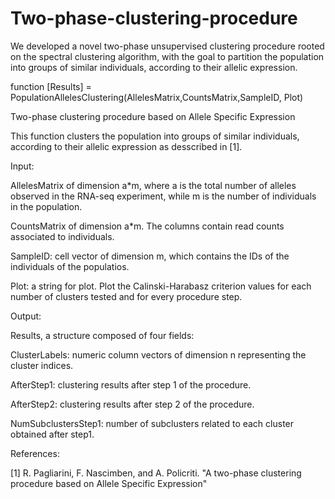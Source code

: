 # Two-phase-clustering-procedure
We developed a novel two-phase unsupervised clustering procedure rooted on the spectral clustering algorithm, with the goal to partition the population into groups of similar individuals, according to their allelic expression.

function [Results] = PopulationAllelesClustering(AllelesMatrix,CountsMatrix,SampleID, Plot) 

﻿Two-phase clustering procedure based on Allele Specific Expression

This function clusters the population into groups of similar individuals, 
according to their allelic expression as desscribed in [1].

Input:

 AllelesMatrix of dimension a*m, where ﻿a is the total number of alleles observed in the RNA-seq experiment,
 while m is the number of individuals in the population. 

 CountsMatrix of dimension a*m. The ﻿columns contain read counts
 associated to individuals.

 SampleID: cell vector of dimension m, which contains the IDs of the
 individuals of the populatios.

 Plot: a string for plot. Plot the Calinski-Harabasz criterion values 
 for each number of clusters tested and for every procedure step. 

Output:

 Results, a structure composed of four fields:

   ClusterLabels: numeric column vectors of dimension n representing the
   cluster indices.

   AfterStep1: clustering results after step 1 of the procedure.

   AfterStep2: clustering results after step 2 of the procedure.

   NumSubclustersStep1: number of subclusters related to each cluster
   obtained after step1.
    
References:

[1] ﻿R. Pagliarini, F. Nascimben, and A. Policriti. "﻿A two-phase clustering procedure based on Allele Specific Expression" 

